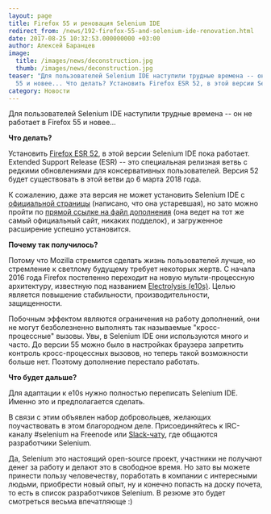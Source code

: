 ```yaml
---
layout: page
title: Firefox 55 и реновация Selenium IDE
redirect_from: /news/192-firefox-55-and-selenium-ide-renovation.html
date: 2017-08-25 10:32:53.000000000 +03:00
author: Алексей Баранцев
image:
  title: /images/news/deconstruction.jpg
  thumb: /images/news/deconstruction.jpg
teaser: "Для пользователей Selenium IDE наступили трудные времена -- он не работает в Firefox
  55 и новее... Что делать? Установить Firefox ESR 52, в этой версии Selenium IDE пока работает."
category: Новости
---
```

<p>Для пользователей Selenium IDE наступили трудные времена -- он не работает в Firefox 55 и новее...</p>
<p><strong>Что делать?</strong></p>
<p>Установить <a href="https://www.mozilla.org/en-US/firefox/organizations/faq/" rel="alternate">Firefox ESR 52</a>, в этой версии Selenium IDE пока работает. Extended Support Release (ESR) -- это специальная релизная ветвь с редкими обновлениями для консервативных пользователей. Версия 52 будет существовать в этой ветви до 6 марта 2018 года.</p>
<p>К сожалению, даже эта версия не может установить Selenium IDE с <a href="https://addons.mozilla.org/ru/firefox/addon/selenium-ide/" rel="alternate">официальной страницы</a> (написано, что она устаревшая), но зато можно пройти по <a href="https://addons.mozilla.org/firefox/downloads/latest/selenium-ide/addon-2079-latest.xpi" rel="alternate">прямой ссылке на файл дополнения</a> (она ведет на тот же самый официальный сайт, никаких подделок), и загруженное расширение успешно установится.</p>
<p><strong>Почему так получилось?</strong></p>

<p>Потому что Mozilla стремится сделать жизнь пользователей лучше, но стремление к светлому будущему требует некоторых жертв. С начала 2016 года Firefox постепенно переходит на новую мульти-процессную архитектуру, известную под названием <a href="https://blog.mozilla.org/blog/2017/06/13/faster-better-firefox/" rel="alternate">Electrolysis (e10s)</a>. Целью является повышение стабильности, производительности, защищенности.</p>
<p>Побочным эффектом являются ограничения на работу дополнений, они не могут безболезненно выполнять так называемые "кросс-процессные" вызовы. Увы, в Selenium IDE они используются много и часто. До версии 55 можно было в настройках браузера запретить контроль кросс-процессных вызовов, но теперь такой возможности больше нет. Поэтому дополнение перестало работать.</p>
<p><strong>Что будет дальше?</strong></p>
<p>Для адаптации к e10s нужно полностью переписать Selenium IDE. Именно это и предполагается сделать.</p>
<p>В связи с этим объявлен набор добровольцев, желающих поучаствовать в этом благородном деле. Присоединяйтесь к IRC-каналу #selenium на Freenode или <a href="https://seleniumhq.herokuapp.com/" rel="alternate">Slack-чату</a>, где общаются разработчики Selenium.</p>
<p>Да, Selenium это настоящий open-source проект, участники не получают денег за работу и делают это в свободное время. Но зато вы можете принести пользу человечеству, поработать в компании с интересными людьми, приобрести новый опыт, ну и конечно попасть на доску почета, то есть в список разработчиков Selenium. В резюме это будет смотреться весьма впечатляюще :)</p>
